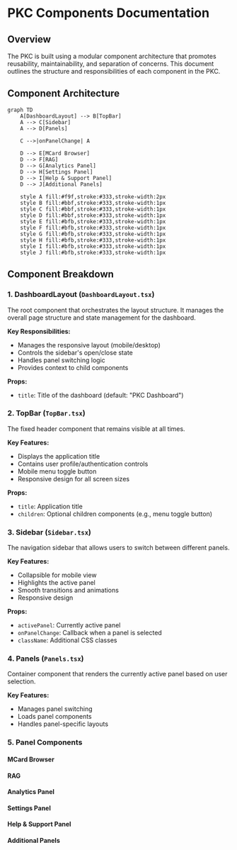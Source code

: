# PKC Components Documentation

## Overview

The PKC is built using a modular component architecture that promotes reusability, maintainability, and separation of concerns. This document outlines the structure and responsibilities of each component in the PKC.

## Component Architecture

```mermaid
graph TD
    A[DashboardLayout] --> B[TopBar]
    A --> C[Sidebar]
    A --> D[Panels]
    
    C -->|onPanelChange| A
    
    D --> E[MCard Browser]
    D --> F[RAG]
    D --> G[Analytics Panel]
    D --> H[Settings Panel]
    D --> I[Help & Support Panel]
    D --> J[Additional Panels]
    
    style A fill:#f9f,stroke:#333,stroke-width:2px
    style B fill:#bbf,stroke:#333,stroke-width:1px
    style C fill:#bbf,stroke:#333,stroke-width:1px
    style D fill:#bbf,stroke:#333,stroke-width:1px
    style E fill:#bfb,stroke:#333,stroke-width:1px
    style F fill:#bfb,stroke:#333,stroke-width:1px
    style G fill:#bfb,stroke:#333,stroke-width:1px
    style H fill:#bfb,stroke:#333,stroke-width:1px
    style I fill:#bfb,stroke:#333,stroke-width:1px
    style J fill:#bfb,stroke:#333,stroke-width:1px
```

## Component Breakdown

### 1. DashboardLayout (`DashboardLayout.tsx`)

The root component that orchestrates the layout structure. It manages the overall page structure and state management for the dashboard.

**Key Responsibilities:**
- Manages the responsive layout (mobile/desktop)
- Controls the sidebar's open/close state
- Handles panel switching logic
- Provides context to child components

**Props:**
- `title`: Title of the dashboard (default: "PKC Dashboard")

### 2. TopBar (`TopBar.tsx`)

The fixed header component that remains visible at all times.

**Key Features:**
- Displays the application title
- Contains user profile/authentication controls
- Mobile menu toggle button
- Responsive design for all screen sizes

**Props:**
- `title`: Application title
- `children`: Optional children components (e.g., menu toggle button)

### 3. Sidebar (`Sidebar.tsx`)

The navigation sidebar that allows users to switch between different panels.

**Key Features:**
- Collapsible for mobile view
- Highlights the active panel
- Smooth transitions and animations
- Responsive design

**Props:**
- `activePanel`: Currently active panel
- `onPanelChange`: Callback when a panel is selected
- `className`: Additional CSS classes

### 4. Panels (`Panels.tsx`)

Container component that renders the currently active panel based on user selection.

**Key Features:**
- Manages panel switching
- Loads panel components
- Handles panel-specific layouts

### 5. Panel Components

#### MCard Browser

#### RAG

#### Analytics Panel

#### Settings Panel

#### Help & Support Panel

#### Additional Panels